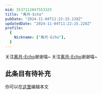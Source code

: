 ```yaml
---
mid: 3537112047553325
title: "离月-Echo"
pubDate: "2024-11-04T11:22:15.228Z"
updatedDate: "2024-11-04T11:22:15.228Z"
profile:
  {
    Nickname: ["离月-Echo"],
  }
---
```


关注[离月-Echo](https://space.bilibili.com/3537112047553325)谢谢喵~ 关注[离月-Echo](https://space.bilibili.com/3537112047553325)谢谢喵~

## 此条目有待补充
你可以在[这里](https://github.com/Yuhanawa/VTuber.ICU-Content/edit/master/v/离月-Echo/index.md)编辑本文
